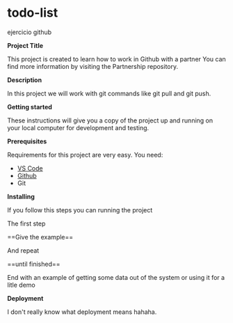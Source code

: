 # todo-list
ejercicio github

**Project Title**

This project is created to learn how to work in Github with a partner
You can find more information by visiting the Partnership repository.

**Description**

In this project we will work with git commands like git pull and git push. 

**Getting started**

These instructions will give you a copy of the project up and running on your local computer for development and testing.

**Prerequisites**

Requirements for this project are very easy. You need:
- [VS Code](https://code.visualstudio.com/)
- [Github](https://github.com/)
- Git

**Installing**

 If you follow this steps you can running the project

 The first step

 ==Give the example==

 And repeat

 ==until finished==

 End with an example of getting some data out of the system or using it for a litle demo
 
**Deployment**

I don't really know what deployment means hahaha. 

